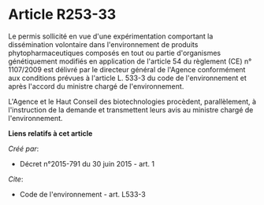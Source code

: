 # Article R253-33

Le permis sollicité en vue d'une expérimentation comportant la dissémination volontaire dans l'environnement de produits
phytopharmaceutiques composés en tout ou partie d'organismes génétiquement modifiés en application de l'article 54 du
règlement (CE) n° 1107/2009 est délivré par le directeur général de l'Agence conformément aux conditions prévues à l'article
L. 533-3 du code de l'environnement et après l'accord du ministre chargé de l'environnement.

L'Agence et le Haut Conseil des biotechnologies procèdent, parallèlement, à l'instruction de la demande et transmettent leurs
avis au ministre chargé de l'environnement.

**Liens relatifs à cet article**

_Créé par_:

  - Décret n°2015-791 du 30 juin 2015 - art. 1

_Cite_:

  - Code de l'environnement - art. L533-3
